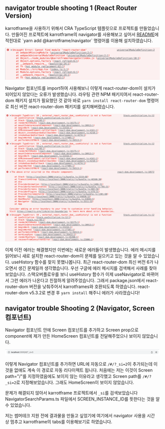 ## navigator trouble shooting 1 (React Router Version)

karrotframe을 사용하기 위해서 CRA TypeScript 템플릿으로 프로젝트를 만들었습니다. 만들어진 프로젝트에 karrotframe의 navigator를 사용해보고 싶어서 [README]('https://github.com/daangn/karrotframe/tree/main/packages/navigator')에 적힌대로 `yarn add @karrotframe/navigator` 명령어를 이용해 설치하였습니다.

<img src="./src/img/error1.png" alt="error" />

Navigator 컴포넌트를 import하여 사용해보니 이렇게 react-router-dom이 설치가 되어있지 않았다는 오류가 발생했습니다. 라우팅 관련 NPM 패키지여서 react-router-dom 패키지 설치가 필요했던 것 같아 바로 `yarn install react-router-dom` 명령어로 최신 버전 react-router-dom 패키지를 설치해버렸습니다.

<img src="./src/img/error2.png" alt="error" />

이제 이전 에러는 해결했지만 이번에는 새로운 에러들이 발생했습니다. 에러 메시지를 읽어보니 새로 설치한 react-router-dom이 문제를 일으키고 있는 것을 알 수 있었습니다. useHistory 함수를 찾지 못했나봅니다. 최근 react-router-dom 최신 버전 6가 나오면서 생긴 문제일까 생각했습니다. 우선 구글에 에러 메시지를 검색해서 사례를 찾아보았습니다. 스택오버플로우를 보니 useHistory 함수가 이제 useNavigator로 바뀌어서 그런 에러가 나온다고 친절하게 알려주었습니다. 그래서 package.json에서 react-router-dom 버전을 낮춰주어서 karrotframes와 호환되도록 하였습니다. react-router-dom v5.3.2로 변경 후 `yarn install` 해주니 에러가 사라졌습니다!

## navigator trouble Shooting 2 (Navigator, Screen 컴포넌트)

Navigator 컴포넌트 안에 Screen 컴포넌트를 추가하고 Screen prop으로 component에 제가 만든 HomeScreen 컴포넌트를 전달해주었으나 보이지 않았습니다.

<img src="./src/img/error3.png" alt="error" />

이렇게 Navigator 컴포넌트를 추가하면 URL에 자동으로 `/#/?_si=2`이 추가되는데 이것을 없애도 계속 이 경로로 자동 리다이렉트 됩니다. 처음에는 저는 이것이 Screen path="/"를 지정하였음에도 보이지 않는 이유라고 생각했고 Screen path를 `/#/?_si=2`로 지정해보았습니다. 그래도 HomeScreen이 보이지 않았습니다.

문제가 해결되지 않아서 karrotframe 프로젝트에서 `_si`를 검색보았습니다 NavigatorSearchParams.ts 파일에서 SCREEN_INSTANCE_ID를 뜻한다는 것을 알 수 있었습니다.

저는 썸머테크 지원 전에 결과물을 만들고 싶었기에 여기에서 navigator 사용을 시간 상 멈추고 karrotframe의 tabs를 이용해보기로 하였습니다.

